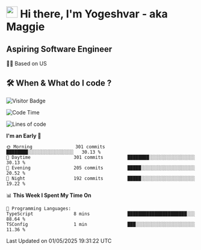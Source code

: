 <h1><img src="https://emojis.slackmojis.com/emojis/images/1531849430/4246/blob-sunglasses.gif?1531849430" width="30"/> Hi there, I'm Yogeshvar - aka Maggie</h1>

## Aspiring Software Engineer
🏂🏻  Based on US 

## 🛠 When & What do I code ?  

![Visitor Badge](https://visitor-badge.feriirawann.repl.co?username=yogeshvar&repo=yogeshvar&label=Visitors&style=plastic&color=%23457BFF&contentType=svg)

<!--START_SECTION:waka-->
![Code Time](http://img.shields.io/badge/Code%20Time-2%2C929%20hrs%2010%20mins-blue)

![Lines of code](https://img.shields.io/badge/From%20Hello%20World%20I%27ve%20Written-3.9%20million%20lines%20of%20code-blue)

**I'm an Early 🐤** 

```text
🌞 Morning                301 commits         ████████░░░░░░░░░░░░░░░░░   30.13 % 
🌆 Daytime                301 commits         ████████░░░░░░░░░░░░░░░░░   30.13 % 
🌃 Evening                205 commits         █████░░░░░░░░░░░░░░░░░░░░   20.52 % 
🌙 Night                  192 commits         █████░░░░░░░░░░░░░░░░░░░░   19.22 % 
```


📊 **This Week I Spent My Time On** 

```text
💬 Programming Languages: 
TypeScript               8 mins              ██████████████████████░░░   88.64 % 
TSConfig                 1 min               ███░░░░░░░░░░░░░░░░░░░░░░   11.36 % 
```


 Last Updated on 01/05/2025 19:31:22 UTC
<!--END_SECTION:waka-->
